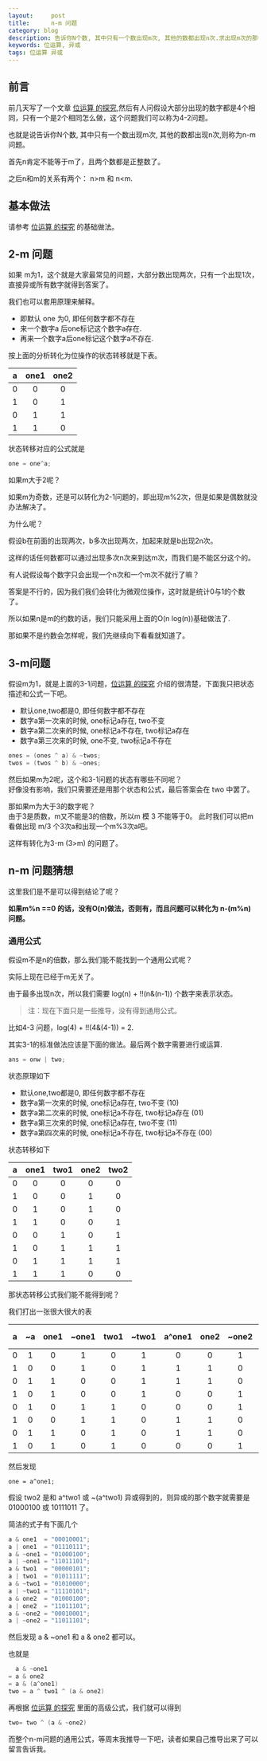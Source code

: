 ```yaml
---
layout:     post
title:      n-m 问题
category: blog
description: 告诉你N个数, 其中只有一个数出现m次, 其他的数都出现n次.求出现m次的那个数.
keywords: 位运算, 异或
tags: 位运算 异或
---
```


## 前言

前几天写了一个文章 [位运算 的探究][bit-operation],然后有人问假设大部分出现的数字都是4个相同，只有一个是2个相同怎么做，这个问题我们可以称为4-2问题。

也就是说告诉你N个数, 其中只有一个数出现m次, 其他的数都出现n次,则称为n-m问题。

首先n肯定不能等于m了，且两个数都是正整数了。

之后n和m的关系有两个： n>m 和 n<m.

## 基本做法

请参考 [位运算 的探究][bit-operation] 的基础做法。

## 2-m 问题

如果 m为1，这个就是大家最常见的问题，大部分数出现两次，只有一个出现1次，直接异或所有数字就得到答案了。

我们也可以套用原理来解释。

* 即默认 one 为0, 即任何数字都不存在  
* 来一个数字a 后one标记这个数字a存在.  
* 再来一个数字a后one标记这个数字a不存在.  

按上面的分析转化为位操作的状态转移就是下表。

| a | one1 | one2 |
|:-:|:----:|:----:|
| 0	|  0   |   0  |
| 1 |  0   |   1  |
| 0 |  1   |   1  |
| 1 |  1   |   0  |

状态转移对应的公式就是

```cpp
one = one^a;
```

如果m大于2呢？

如果m为奇数，还是可以转化为2-1问题的，即出现m%2次，但是如果是偶数就没办法解决了。

为什么呢？

假设b在前面的出现两次，b多次出现两次，加起来就是b出现2n次。

这样的话任何数都可以通过出现多次n次来到达m次，而我们是不能区分这个的。

有人说假设每个数字只会出现一个n次和一个m次不就行了嘛？

答案是不行的，因为我们我们会转化为微观位操作，这时就是统计0与1的个数了。

所以如果n是m的约数的话，我们只能采用上面的O(n log(n))基础做法了.

那如果不是约数会怎样呢，我们先继续向下看看就知道了。

## 3-m问题

假设m为1，就是上面的3-1问题，[位运算 的探究][bit-operation] 介绍的很清楚，下面我只把状态描述和公式一下吧。

* 默认one,two都是0, 即任何数字都不存在
* 数字a第一次来的时候, one标记a存在, two不变
* 数字a第二次来的时候, one标记a不存在, two标记a存在
* 数字a第三次来的时候, one不变, two标记a不存在

```cpp
ones = (ones ^ a) & ~twos;
twos = (twos ^ b) & ~ones;
```

然后如果m为2呢，这个和3-1问题的状态有哪些不同呢？  
好像没有影响，我们只需要还是用那个状态和公式，最后答案会在 two 中罢了。


那如果m为大于3的数字呢？  
由于3是质数，m又不能是3的倍数，所以m 模 3 不能等于0。
此时我们可以把m看做出现 m/3 个3次a和出现一个m%3次a吧。

这样有转化为3-m (3>m) 的问题了。

## n-m 问题猜想

这里我们是不是可以得到结论了呢？

**如果m%n ==0 的话，没有O(n)做法，否则有，而且问题可以转化为 n-(m%n) 问题。**

### 通用公式

假设m不是n的倍数，那么我们能不能找到一个通用公式呢？

实际上现在已经于m无关了。

由于最多出现n次，所以我们需要 log(n) + !!(n&(n-1)) 个数字来表示状态。

> 注：现在下面只是一些推导，没有得到通用公式。

比如4-3 问题，log(4) + !!(4&(4-1)) = 2.

其实3-1的标准做法应该是下面的做法。最后两个数字需要进行或运算.

```cpp
ans = onw | two;
```

状态原理如下

* 默认one,two都是0, 即任何数字都不存在
* 数字a第一次来的时候, one标记a存在, two不变 (10)
* 数字a第二次来的时候, one标记a不存在, two标记a存在 (01)
* 数字a第三次来的时候, one标记a存在, two不变 (11)
* 数字a第四次来的时候, one标记a不存在, two标记a不存在 (00)

状态转移如下


| a | one1 | two1 | one2 | two2 |
|:-:|:----:|:----:|:----:|:----:|
| 0	|  0   |   0  |  0   |   0  |
| 1 |  0   |   0  |  1   |   0  |
| 0 |  1   |   0  |  1   |   0  |
| 1 |  1   |   0  |  0   |   1  |
| 0 |  0   |   1  |  0   |   1  |
| 1 |  0   |   1  |  1   |   1  |
| 0 |  1   |   1  |  1   |   1  |
| 1 |  1   |   1  |  0   |   0  |


那状态转移公式我们能不能得到呢？

我们打出一张很大很大的表

| a | ~a | one1 | ~one1 | two1 | ~two1 | a\^one1 | one2 | ~one2 | a\^two1 | ~(a\^two1) | two2 |
|:-:|:--:|:----:|:-----:|:----:|:-----:|:-------:|:----:|:-----:|:-------:|:----------:|:----:|
| 0	|  1 |  0   |  1    |   0  |  1    |    0    |  0   |   1   |    0    |      1     |   0  |
| 1 |  0 |  0   |  1    |   0  |  1    |    1    |  1   |   0   |    1    |      0     |   0  |
| 0 |  1 |  1   |  0    |   0  |  1    |    1    |  1   |   0   |    0    |      1     |   0  |
| 1 |  0 |  1   |  0    |   0  |  1    |    0    |  0   |   1   |    1    |      0     |   1  |
| 0 |  1 |  0   |  1    |   1  |  0    |    0    |  0   |   1   |    1    |      0     |   1  |
| 1 |  0 |  0   |  1    |   1  |  0    |    1    |  1   |   0   |    0    |      1     |   1  |
| 0 |  1 |  1   |  0    |   1  |  0    |    1    |  1   |   0   |    1    |      0     |   1  |
| 1 |  0 |  1   |  0    |   1  |  0    |    0    |  0   |   1   |    0    |      1     |   0  |

然后发现

```
one = a^one1;
```

假设 two2 是和 a\^two1 或 ~(a\^two1) 异或得到的，则异或的那个数字就需要是 01000100 或 10111011 了。

简洁的式子有下面几个

```cpp
a & one1  = "00010001";
a | one1  = "01110111";
a & ~one1 = "01000100";
a | ~one1 = "11011101";
a & two1  = "00000101";
a | two1  = "01011111";
a & ~two1 = "01010000";
a | ~two1 = "11110101";
a & one2  = "01000100";
a | one2  = "11011101";
a & ~one2 = "00010001";
a | ~one2 = "11011101";
```
然后发现  a & ~one1 和 a & one2 都可以。

也就是

```cpp
  a & ~one1
= a & one2
= a & (a^one1)
two = a ^ two1 ^ (a & one2)
```
再根据 [位运算 的探究][bit-operation] 里面的高级公式，我们就可以得到

```cpp
two= two ^ (a & ~one2)
```


而整个n-m问题的通用公式，等周末我推导一下吧，读者如果自己推导出来了可以留言告诉我。



[bit-operation]: http://github.tiankonguse.com/blog/2014/10/10/bit-operation/
